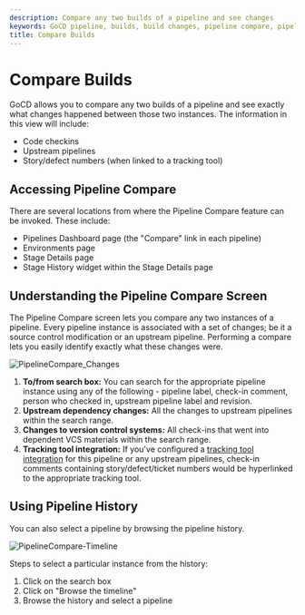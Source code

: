 ```yaml
---
description: Compare any two builds of a pipeline and see changes
keywords: GoCD pipeline, builds, build changes, pipeline compare, pipeline history
title: Compare Builds
---
```


# Compare Builds

GoCD allows you to compare any two builds of a pipeline and see exactly what changes happened between those two instances. The information in this view will include:

-   Code checkins
-   Upstream pipelines
-   Story/defect numbers (when linked to a tracking tool)

## Accessing Pipeline Compare

There are several locations from where the Pipeline Compare feature can be invoked. These include:

-   Pipelines Dashboard page (the "Compare" link in each pipeline)
-   Environments page
-   Stage Details page
-   Stage History widget within the Stage Details page

## Understanding the Pipeline Compare Screen

The Pipeline Compare screen lets you compare any two instances of a pipeline. Every pipeline instance is associated with a set of changes; be it a source control modification or an upstream pipeline. Performing a compare lets you easily identify exactly what these changes were.

![PipelineCompare_Changes](../images/compare_changes.png)

1.  **To/from search box:** You can search for the appropriate pipeline instance using any of the following - pipeline label, check-in comment, person who checked in, upstream pipeline label and revision.
2.  **Upstream dependency changes:** All the changes to upstream pipelines within the search range.
3.  **Changes to version control systems:** All check-ins that went into dependent VCS materials within the search range.
4.  **Tracking tool integration:** If you've configured a [tracking tool integration](../integration/index.html#integration-with-bug-tracking-and-story-management-tools) for this pipeline or any upstream pipelines, check-in comments containing story/defect/ticket numbers would be hyperlinked to the appropriate tracking tool.

## Using Pipeline History

You can also select a pipeline by browsing the pipeline history.

![PipelineCompare-Timeline](../images/compare_timeline.png)

Steps to select a particular instance from the history:

1.  Click on the search box
2.  Click on "Browse the timeline"
3.  Browse the history and select a pipeline
